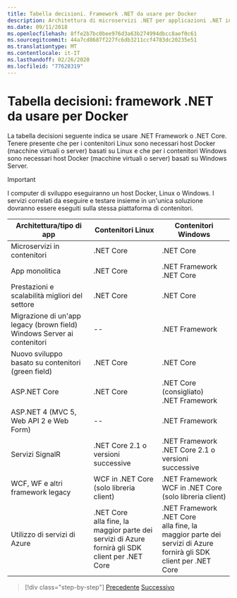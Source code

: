 ```yaml
---
title: Tabella decisioni. Framework .NET da usare per Docker
description: Architettura di microservizi .NET per applicazioni .NET in contenitori | Tabella decisioni, framework .NET da usare per Docker
ms.date: 09/11/2018
ms.openlocfilehash: 8ffe2b7bc0bee976d3a63b274994dbcc8aef0c61
ms.sourcegitcommit: 44a7cd8687f227fc6db3211ccf4783dc20235e51
ms.translationtype: MT
ms.contentlocale: it-IT
ms.lasthandoff: 02/26/2020
ms.locfileid: "77628319"
---
```

# <a name="decision-table-net-frameworks-to-use-for-docker"></a>Tabella decisioni: framework .NET da usare per Docker

La tabella decisioni seguente indica se usare .NET Framework o .NET Core. Tenere presente che per i contenitori Linux sono necessari host Docker (macchine virtuali o server) basati su Linux e che per i contenitori Windows sono necessari host Docker (macchine virtuali o server) basati su Windows Server.

> [!IMPORTANT]
> I computer di sviluppo eseguiranno un host Docker, Linux o Windows. I servizi correlati da eseguire e testare insieme in un'unica soluzione dovranno essere eseguiti sulla stessa piattaforma di contenitori.

| Architettura/tipo di app | Contenitori Linux | Contenitori Windows |
|-------------------------|------------------|--------------------|
| Microservizi in contenitori | .NET Core | .NET Core |
| App monolitica | .NET Core | .NET Framework <br/> .NET Core |
| Prestazioni e scalabilità migliori del settore | .NET Core | .NET Core |
| Migrazione di un'app legacy (brown field) Windows Server ai contenitori | -- | .NET Framework |
| Nuovo sviluppo basato su contenitori (green field) | .NET Core | .NET Core |
| ASP.NET Core | .NET Core | .NET Core (consigliato) <br/> .NET Framework |
| ASP.NET 4 (MVC 5, Web API 2 e Web Form) | -- | .NET Framework |
| Servizi SignalR | .NET Core 2.1 o versioni successive | .NET Framework <br/> .NET Core 2.1 o versioni successive |
| WCF, WF e altri framework legacy | WCF in .NET Core (solo libreria client) | .NET Framework <br/> WCF in .NET Core (solo libreria client) |
| Utilizzo di servizi di Azure | .NET Core <br/> alla fine, la maggior parte dei servizi di Azure fornirà gli SDK client per .NET Core | .NET Framework <br/> .NET Core <br/> alla fine, la maggior parte dei servizi di Azure fornirà gli SDK client per .NET Core |

>[!div class="step-by-step"]
>[Precedente](net-framework-container-scenarios.md)
>[Successivo](net-container-os-targets.md)
